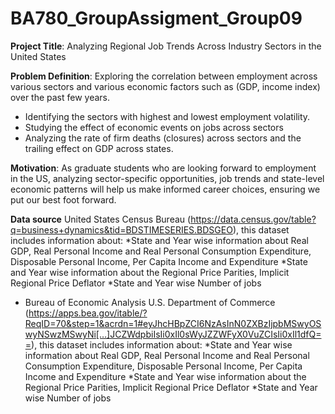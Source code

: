 # BA780_GroupAssigment_Group09

**Project Title**: Analyzing Regional Job Trends Across Industry Sectors in the United States

**Problem Definition**: Exploring the correlation between employment across various sectors and various economic factors such as (GDP, income index) over the past few years.

* Identifying the sectors with highest and lowest employment volatility.
* Studying the effect of economic events on jobs across sectors
* Analyzing the rate of firm deaths (closures) across sectors and the trailing effect on GDP across states.


**Motivation**: As graduate students who are looking forward to employment in the US, analyzing sector-specific opportunities, job trends and state-level economic patterns will help us make informed career choices, ensuring we put our best foot forward.

**Data source**
United States Census Bureau (https://data.census.gov/table?q=business+dynamics&tid=BDSTIMESERIES.BDSGEO), this dataset includes information about:
 *State and Year wise information about Real GDP, Real Personal Income and Real Personal Consumption Expenditure, Disposable Personal Income, Per Capita Income and Expenditure
 *State and Year wise information about the Regional Price Parities, Implicit Regional Price Deflator
 *State and Year wise Number of jobs

* Bureau of Economic Analysis U.S. Department of Commerce (https://apps.bea.gov/itable/?ReqID=70&step=1&acrdn=1#eyJhcHBpZCI6NzAsInN0ZXBzIjpbMSwyOSwyNSwzMSwyNi[…]JCZWdpbiIsIi0xIl0sWyJZZWFyX0VuZCIsIi0xIl1dfQ==), this dataset includes information about:
 *State and Year wise information about Real GDP, Real Personal Income and Real Personal Consumption Expenditure, Disposable Personal Income, Per Capita Income and Expenditure
 *State and Year wise information about the Regional Price Parities, Implicit Regional Price Deflator
 *State and Year wise Number of jobs
